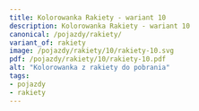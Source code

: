 ```yaml
---
title: Kolorowanka Rakiety - wariant 10
description: Kolorowanka Rakiety - wariant 10
canonical: /pojazdy/rakiety/
variant_of: rakiety
image: /pojazdy/rakiety/10/rakiety-10.svg
pdf: /pojazdy/rakiety/10/rakiety-10.pdf
alt: "Kolorowanka z rakiety do pobrania"
tags:
- pojazdy
- rakiety
---
```

